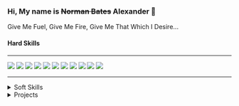 ### Hi, My name is ~~Norman Bates~~ Alexander 🤘

Give Me Fuel, Give Me Fire, Give Me That Which I Desire...

<!-- - 🔭 Стремлюсь досконально разобраться в магии и пользоваться ею
- 🏫 В настоящее время изучаю Vue3
- ⚡ Делаю [тестовые](#тестовые) задания
- ⚡ Развиваю, модернизирую [cобственный](#собственный-проект) проект (React, Redux)
- 📖 Настольная книга - "Javascript полное руководство" (7 издание) Флэнагана, онлайн - learn.javascript.ru
- 💪 Хочу присоединится к крутой команде
- 🚀 И начинать делать реально нужные вещи   -->

#### Hard Skills

---

<img src='https://img.shields.io/badge/HTML5-E34F26?style=for-the-badge&logo=html5&logoColor=white'> <img src='https://img.shields.io/badge/CSS3-1572B6?style=for-the-badge&logo=css3&logoColor=white'> <img src='https://img.shields.io/badge/JavaScript-F7DF1E?style=for-the-badge&logo=javascript&logoColor=black' > <img src='https://img.shields.io/badge/Vue.js-35495E?style=for-the-badge&logo=vue.js&logoColor=4FC08D' > <img src='https://img.shields.io/badge/Nuxt-002E3B?style=for-the-badge&logo=nuxtdotjs&logoColor=#00DC82' >
<img src='https://img.shields.io/badge/React-20232A?style=for-the-badge&logo=react&logoColor=61DAFB' > <img src='https://img.shields.io/badge/Node.js-43853D?style=for-the-badge&logo=node.js&logoColor=white' > <img src='https://img.shields.io/badge/Express.js-404D59?style=for-the-badge' > <img src='https://img.shields.io/badge/MongoDB-4EA94B?style=for-the-badge&logo=mongodb&logoColor=white'> <img src='https://img.shields.io/badge/GitHub-100000?style=for-the-badge&logo=github&logoColor=white' > <img src='https://img.shields.io/badge/gitlab-%23181717.svg?style=for-the-badge&logo=gitlab&logoColor=white' > 


<!-- <a href="https://github.com/SashaLeshiy/portfolio-project-tech">...And Many More</a>

### Что сделано?

#### Учебные проекты

---

- 🎥 Проект Movies-explorer - https://zomlesh.nomoredomains.monster (логин - test@mail.ru пароль - test)
- 🏰 Проект Место - https://zomlesh.nomoredomains.club/ (логин - test@test.ru пароль - test123)
- 🏰 Проект Место - https://sashaleshiy.github.io/mesto/ - аналог предыдущего, но на чистом Javascript c использованием классов 🔥🔥🔥
- ☀️ Проект Путешествие по России - https://vacanza-russo.netlify.app/

#### Собственный проект

--- -->


<!-- #### Тестовые

---

- Тестовое №1 https://github.com/SashaLeshiy/test-al
- Тестовое №2 https://github.com/SashaLeshiy/test-pan
- Тестовое №3 https://github.com/SashaLeshiy/test-lepehin -->


---

<details>
  <summary>Soft Skills</summary>
  
  
  ![bart-like](./psycho.webp)
  
</details>

<!-- ---
---
- 📧 zomlesh@yandex.ru
- 📟 https://t.me/zomlesh 
--- 

<img src='https://github-readme-stats.vercel.app/api?username=SashaLeshiy' >

--- -->
<details>
  <summary>Projects</summary>
  
  
- 🏫 Classic online store with Product Cards, Basket, Search, Sorting and Product Detail Page with Slider images
- <img src='https://img.shields.io/badge/Vue.js-35495E?style=for-the-badge&logo=vue.js&logoColor=4FC08D' > <img src='https://img.shields.io/badge/TypeScript-007ACC?style=for-the-badge&logo=typescript&logoColor=white'> + Composition API, Pinia
- https://leshiy-store.netlify.app
- https://github.com/SashaLeshiy/online-store
---
- 🤘🤘🤘 Hitallica -  Chart of songs uploaded by Yandex users - https://hitallica.netlify.app/  
<img src='https://img.shields.io/badge/Redux-593D88?style=for-the-badge&logo=redux&logoColor=white'> <img src='https://img.shields.io/badge/React-20232A?style=for-the-badge&logo=react&logoColor=61DAFB' > <img src='https://img.shields.io/badge/Netlify-00C7B7?style=for-the-badge&logo=netlify&logoColor=white' >
- link to frontend https://github.com/SashaLeshiy/hit-parad-front
- link to backend https://github.com/SashaLeshiy/hit-parad
---
- 🏫 Project Место - https://sashaleshiy.github.io/mesto/ - JS in class syntax 🔥🔥🔥
- link to repo https://github.com/SashaLeshiy/mesto
---
- 🏫 Page of a child neuropsychologist - https://neurops.netlify.app/ <br>
<img src='https://img.shields.io/badge/Vue.js-35495E?style=for-the-badge&logo=vue.js&logoColor=4FC08D' > <img src='https://img.shields.io/badge/Netlify-00C7B7?style=for-the-badge&logo=netlify&logoColor=white' >
- link to repository https://github.com/SashaLeshiy/psycho

  
</details>





<!--
**SashaLeshiy/SashaLeshiy** is a ✨ _special_ ✨ repository because its `README.md` (this file) appears on your GitHub profile.

Here are some ideas to get you started:

- 🔭 I’m currently working on ...
- 🌱 I’m currently learning ...
- 👯 I’m looking to collaborate on ...
- 🤔 I’m looking for help with ...
- 💬 Ask me about ...
- 📫 How to reach me: ...
- 😄 Pronouns: ...
- ⚡ Fun fact: ...
-->

